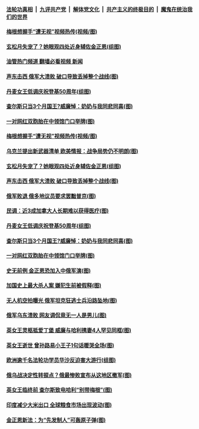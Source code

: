 ####  [法轮功真相](../../../../basic/blob/master/README.md?t=09140401) &nbsp;|&nbsp; [九评共产党](../../../../9ping.md/blob/master/README.md?t=09140401) &nbsp;|&nbsp; [解体党文化](../../../../jtdwh.md/blob/master/README.md?t=09140401)  &nbsp;|&nbsp; [共产主义的终极目的](../../../../gczydzjmd.md/blob/master/README.md?t=09140401) &nbsp;|&nbsp; [魔鬼在统治我们的世界](../../../../mgztzwmdsj.md/blob/master/README.md?t=09140401) 

#### [梅根想握手“遭无视”视频热传(视频/图)](../pages/p9/1016597.md?t=09140401) 

#### [玄松月失宠了？她眼观四处近身辅佐金正恩(组图)](../pages/p9/1016504.md?t=09140401) 

#### [油管热门频道 翻墙必看视频 新闻](http://45.76.130.85:81/youtube.html?09140401)

#### [声东击西 俄军大溃败 破口导致丢掉整个战线(图)](../pages/p9/1016494.md?t=09140401) 

#### [丹麦女王低调庆祝登基50周年(组图)](../pages/p9/1016227.md?t=09140401) 

#### [查尔斯只当3个月国王?威廉悼：奶奶与我同悲同喜(图)](../pages/p9/1016506.md?t=09140401) 

#### [一对网红双胞胎在中领馆门口举牌(图)](../pages/p9/1016435.md?t=09140401) 

#### [梅根想握手“遭无视”视频热传(视频/图)](../pages/p9/1016597.md?t=09140401) 

#### [乌克兰提出新武器清单 欧美情报：战争局势仍不明朗(图)](../pages/p9/1016579.md?t=09140401) 

#### [玄松月失宠了？她眼观四处近身辅佐金正恩(组图)](../pages/p9/1016504.md?t=09140401) 

#### [声东击西 俄军大溃败 破口导致丢掉整个战线(图)](../pages/p9/1016494.md?t=09140401) 

#### [俄军败退 俄多地议员要求罢黜普京(图)](../pages/p9/1016553.md?t=09140401) 

#### [民调：近3成加拿大人长期难以获得医疗(图)](../pages/p9/1016552.md?t=09140401) 

#### [丹麦女王低调庆祝登基50周年(组图)](../pages/p9/1016227.md?t=09140401) 

#### [查尔斯只当3个月国王?威廉悼：奶奶与我同悲同喜(图)](../pages/p9/1016506.md?t=09140401) 

#### [一对网红双胞胎在中领馆门口举牌(图)](../pages/p9/1016435.md?t=09140401) 

#### [史无前例 金正恩恐加入中俄军演(图)](../pages/p9/1016448.md?t=09140401) 

#### [加国史上最大杀人案 嫌犯生前被假释(图)](../pages/p9/1016478.md?t=09140401) 

#### [无人机空拍曝光 俄军坦克狂逃士兵沿路坠地(图)](../pages/p9/1016439.md?t=09140401) 

#### [俄军乌东溃败 网友调侃竟无一人是男儿(图)](../pages/p9/1016471.md?t=09140401) 

#### [英女王灵柩抵爱丁堡 威廉与哈利携妻4人罕见同框(图)](../pages/p9/1016444.md?t=09140401) 

#### [英女王逝世 曾孙路易小王子1句话暖哭全场(图)](../pages/p9/1016447.md?t=09140401) 

#### [欧洲逾千名法轮功学员华沙反迫害大游行(组图)](../pages/p9/1016422.md?t=09140401) 

#### [俄乌战决定性转捩点？俄最惨败宣布从这地区撤军(图)](../pages/p9/1016425.md?t=09140401) 

#### [英女王临终前​​​​​​​&nbsp;查尔斯致电哈利“别带梅根”(图)](../pages/p9/1016384.md?t=09140401) 

#### [印度减少大米出口 全球粮食市场出现波动(图)](../pages/p9/1016426.md?t=09140401) 

#### [金正恩新法：为“先发制人”可轰原子弹(图)](../pages/p9/1016371.md?t=09140401) 

<img src='http://gfw-breaker.win/goodnews/indexes/p9.md' width='0px' height='0px'/>
